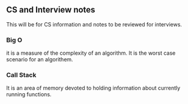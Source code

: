 ## CS and Interview notes

This will be for CS information and notes to be reviewed for interviews.


### Big O

it is a measure of the complexity of an algorithm. It is the worst case scenario for an algorithem.


### Call Stack

It is an area of memory devoted to holding information about currently running functions. 

